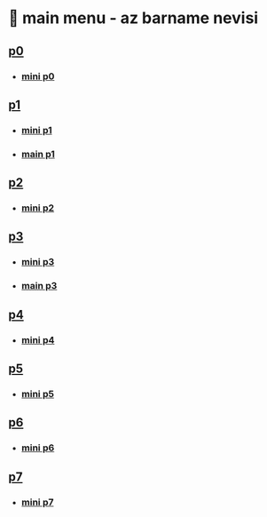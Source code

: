 # 🙂 main menu - az barname nevisi

## [p0](p0/)

- ### [mini p0](p0/mini/)

## [p1](p1/)

- ### [mini p1](p1/mini/)

- ### [main p1](p1/main/)

## [p2](p2/)

- ### [mini p2](p2/mini/)

## [p3](p3/)

- ### [mini p3](p3/mini/)
- ### [main p3](p3/main/)

## [p4](p4/)

- ### [mini p4](p4/mini/)

## [p5](p5/)

- ### [mini p5](p5/mini/)

## [p6](p6/)

- ### [mini p6](p6/mini/)

## [p7](p7/)

- ### [mini p7](p7/mini/)
